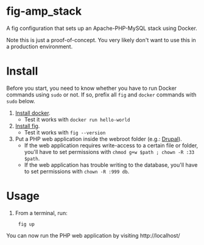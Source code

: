 # fig-amp_stack

A fig configuration that sets up an Apache-PHP-MySQL stack using Docker.

Note this is just a proof-of-concept. You very likely don't want to use this in a production environment.

# Install

Before you start, you need to know whether you have to run Docker commands using `sudo` or not. If so, prefix all `fig` and `docker` commands with `sudo` below.

1. [Install docker](https://docs.docker.com/installation/).
    * Test it works with `docker run hello-world`
2. [Install fig](http://www.fig.sh/install.html).
    * Test it works with `fig --version`
3. Put a PHP web application inside the webroot folder (e.g.: [Drupal](https://drupal.org/project/drupal)).
    * If the web application requires write-access to a certain file or folder, you'll have to set permissions with `chmod g+w $path ; chown -R :33 $path`.
    * If the web application has trouble writing to the database, you'll have to set permissions with `chown -R :999 db`.

# Usage

1. From a terminal, run:

        fig up

You can now run the PHP web application by visiting http://localhost/
